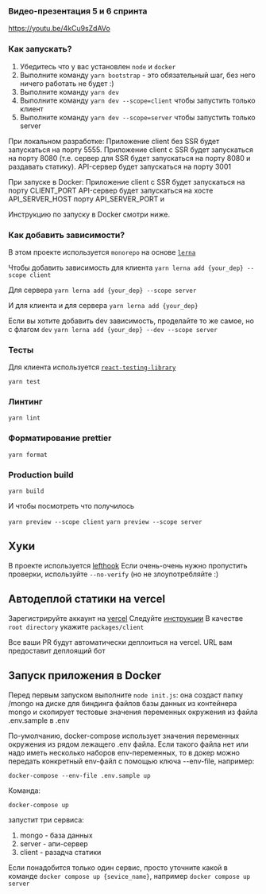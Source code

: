 ### Видео-презентация 5 и 6 спринта
https://youtu.be/4kCu9sZdAVo

### Как запускать?

1. Убедитесь что у вас установлен `node` и `docker`
2. Выполните команду `yarn bootstrap` - это обязательный шаг, без него ничего работать не будет :)
3. Выполните команду `yarn dev`
3. Выполните команду `yarn dev --scope=client` чтобы запустить только клиент
4. Выполните команду `yarn dev --scope=server` чтобы запустить только server

При локальном разработке:
Приложение client без SSR будет запускаться на порту 5555.
Приложение client с SSR будет запускаться на порту 8080 (т.е. сервер для SSR будет запускаться на порту 8080 и раздавать статику).
API-сервер будет запускаться на порту 3001

При запуске в Docker:
Приложение client с SSR будет запускаться на порту CLIENT_PORT
API-сервер будет запускаться на хосте API_SERVER_HOST порту API_SERVER_PORT и 

Инструкцию по запуску в Docker смотри ниже.

### Как добавить зависимости?
В этом проекте используется `monorepo` на основе [`lerna`](https://github.com/lerna/lerna)

Чтобы добавить зависимость для клиента 
```yarn lerna add {your_dep} --scope client```

Для сервера
```yarn lerna add {your_dep} --scope server```

И для клиента и для сервера
```yarn lerna add {your_dep}```


Если вы хотите добавить dev зависимость, проделайте то же самое, но с флагом `dev`
```yarn lerna add {your_dep} --dev --scope server```


### Тесты

Для клиента используется [`react-testing-library`](https://testing-library.com/docs/react-testing-library/intro/)

```yarn test```

### Линтинг

```yarn lint```

### Форматирование prettier

```yarn format```

### Production build

```yarn build```

И чтобы посмотреть что получилось


`yarn preview --scope client`
`yarn preview --scope server`

## Хуки
В проекте используется [lefthook](https://github.com/evilmartians/lefthook)
Если очень-очень нужно пропустить проверки, используйте `--no-verify` (но не злоупотребляйте :)


## Автодеплой статики на vercel
Зарегистрируйте аккаунт на [vercel](https://vercel.com/)
Следуйте [инструкции](https://vitejs.dev/guide/static-deploy.html#vercel-for-git)
В качестве `root directory` укажите `packages/client`

Все ваши PR будут автоматически деплоиться на vercel. URL вам предоставит деплоящий бот

## Запуск приложения в Docker
Перед первым запуском выполните `node init.js`: она создаст папку /mongo на диске для биндинга файлов базы данных из контейнера mongo и скопирует тестовые значения переменных окружения из файла .env.sample в .env

По-умолчанию, docker-compose использует значения переменных окружения из рядом лежащего .env файла. Если такого файла нет или надо иметь несколько наборов env-переменных, то в докер можно передать конкретный env-файл с помощью ключа --env-file, например:
```
docker-compose --env-file .env.sample up
```

Команда:
```
docker-compose up
```

запустит три сервиса:

1. mongo - база данных
2. server - апи-сервер
3. client - разадча статики

Если понадобится только один сервис, просто уточните какой в команде
`docker compose up {sevice_name}`, например `docker compose up server`
